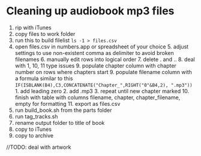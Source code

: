 # Cleaning up audiobook mp3 files


1. rip with iTunes
2. copy files to work folder
3. run this to build filelist
``` ls -1 > files.csv ```
4. open files.csv in numbers.app or spreadsheet of your choice
	5. adjust settings to use non-existent comma as delimiter to avoid broken filenames
	6. manually edit rows into logical order
		7. delete . and ..
		8. deal with 1, 10, 11 type issues
	9. populate chapter column with chapter number on rows where chapters start
	9. populate filename column with a formula similar to this
	``` IF(ISBLANK(B4),C3,CONCATENATE("Chapter_",RIGHT("0"&B4,2), ".mp3")) ```
		1. add leading zero
		2. add .mp3
		3. repeat until new chapter marked
	10. finish with table with columns filename, chapter, chapter_filename, empty for formatting
	11. export as files.csv
12. run build_book.sh from the parts folder
14. run tag_tracks.sh
15. rename output folder to title of book
16. copy to iTunes
17. copy to archive

//TODO: deal with artwork
